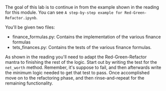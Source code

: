 The goal of this lab is to continue in from the example shown in the reading for this module. You can see `A step-by-step example for Red-Green-Refactor.ipynb`.

You'll be given two files:
- finance_formulas.py: Contains the implementation of the various finance formulas
- tets_finances.py: Contains the tests of the various finance formulas.

As shown in the reading you'll need to adapt the Red-Green-Refactor mantra to finishing the rest of the logic. Start out by writing the test for the `net_worth` method. Remember, it's suppose to fail, and then afterwards write the minimum logic needed to get that test to pass. Once accomplished move on to the refactoring phase, and then rinse-and-repeat for the remaining functionality.